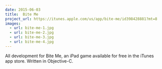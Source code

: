 ```yaml
---
date: 2015-06-03
title:  Bite Me
project_url: https://itunes.apple.com/us/app/bite-me/id398428881?mt=8
images:
  - url: bite-me-1.jpg
  - url: bite-me-2.jpg
  - url: bite-me-3.jpg
  - url: bite-me-4.jpg
---
```


All development for Bite Me, an iPad game available for free in the iTunes app store. Written in Objective-C.
